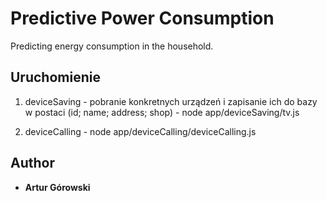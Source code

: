 # Predictive Power Consumption

Predicting energy consumption in the household.



## Uruchomienie

1. deviceSaving - pobranie konkretnych urządzeń i zapisanie ich do bazy w postaci (id; name; address; shop) - node app/deviceSaving/tv.js
<!-- 2. deviceCalling - tv.js - node tv.js -->
2. deviceCalling - node app/deviceCalling/deviceCalling.js











## Author

* **Artur Górowski**  
